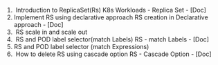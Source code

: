 1.  Introduction to ReplicaSet(Rs)
		 K8s Workloads - Replica Set - [Doc]
2. Implement RS using declarative approach
		RS creation in Declarative approach - [Doc]
3.  RS scale in and scale out
4.  RS and POD label selector(match Labels)
		RS - match Labels - [Doc]
5. RS and POD label selector (match Expressions)
6.  How to delete RS using cascade option
		 RS - Cascade Option - [Doc]